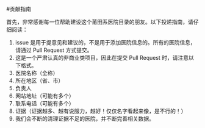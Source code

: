 #贡献指南

首先，非常感谢每一位帮助建设这个莆田系医院目录的朋友。以下投递指南，请仔细阅读：

1. issue 是用于提意见和建议的，不是用于添加医院信息的。所有的医院信息，请通过 Pull Request 方式提交。
2. 这是一个严肃认真的非商业类项目，因此在提交 Pull Request 时，请注意以下格式。
  1. 医院名称（全称）
  2. 所在地区（省、市）
  3. 负责人
  4. 网站地址（可能有多个）
  5. 联系电话（可能有多个）
  6. 证据（证据越多、越有说服力，越好！仅仅名字看起来像，是不行的！）
3. 我们会不断的清理证据不足的医院，并不断完善相关数据。

